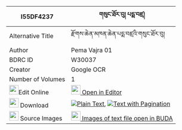 |I55DF4237|གསུང་ཐོར་བུ། པདྨ་བཛྲ། 
| --- | --- 
|Alternative Title |རྫོགས་ཆེན་མཁན་ཆེན་པདྨ་བཛྲའི་གསུང་ཐོར་བུ།
|Author| Pema Vajra 01
|BDRC ID | W30037
|Creator | Google OCR
|Number of Volumes| 1
|<img width="25" src="https://img.icons8.com/color/25/000000/edit-property.png">Edit Online| [<img width="25" src="https://avatars.githubusercontent.com/u/45091458?s=200&v=4"> Open in Editor](http://editor.openpecha.org/I55DF4237)
|<img width="25" src="https://img.icons8.com/fluent/48/000000/download-2.png"/>  Download | [![](https://img.icons8.com/color/20/000000/txt.png)Plain Text](https://github.com/Openpecha/I55DF4237/releases/download/v1/sung_torbu_pema_benza_plain_I55DF4237.zip), [![](https://img.icons8.com/color/20/000000/txt.png)Text with Pagination](https://github.com/Openpecha/I55DF4237/releases/download/v1/sung_torbu_pema_benza_pages_I55DF4237.zip)
|<img width="25" src="https://img.icons8.com/plasticine/100/000000/pictures-folder.png"/>  Source Images | [<img width="25" src="https://library.bdrc.io/icons/BUDA-small.svg"> Images of text file open in BUDA](https://library.bdrc.io/show/bdr:W30037)